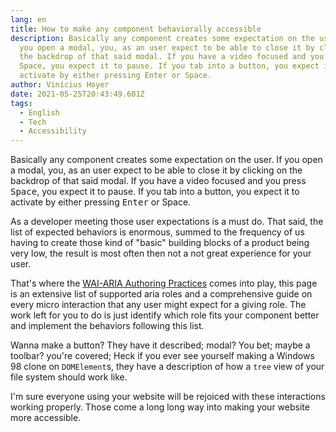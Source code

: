 ```yaml
---
lang: en
title: How to make any component behaviorally accessible
description: Basically any component creates some expectation on the user. If
  you open a modal, you, as an user expect to be able to close it by clicking on
  the backdrop of that said modal. If you have a video focused and you press
  Space, you expect it to pause. If you tab into a button, you expect it to
  activate by either pressing Enter or Space.
author: Vinícius Hoyer
date: 2021-05-25T20:43:49.601Z
tags:
  - English
  - Tech
  - Accessibility
---
```

Basically any component creates some expectation on the user. If you open a modal, you, as an user expect to be able to close it by clicking on the backdrop of that said modal. If you have a video focused and you press <kbd>Space</kbd>, you expect it to pause. If you tab into a button, you expect it to activate by either pressing <kbd>Enter</kbd> or <kdb>Space</kbd>.

As a developer meeting those user expectations is a must do. That said, the list of expected behaviors is enormous, summed to the frequency of us having to create those kind of "basic" building blocks of a product being very low, the result is most often then not a not great experience for your user.

That's where the [WAI-ARIA Authoring Practices](https://www.w3.org/TR/wai-aria-practices-1.1/examples/) comes into play, this page is an extensive list of supported aria roles and a comprehensive guide on every micro interaction that any user might expect for a giving role. The work left for you to do is just identify which role fits your component better and implement the behaviors following this list.

Wanna make a button? They have it described; modal? You bet; maybe a toolbar? you're covered; Heck if you ever see yourself making a Windows 98 clone on `DOMElement`s, they have a description of how a `tree` view of your file system should work like.

I'm sure everyone using your website will be rejoiced with these interactions working properly. Those come a long long way into making your website more accessible.